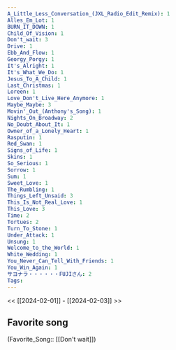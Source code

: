 ```yaml
---
A_Little_Less_Conversation_(JXL_Radio_Edit_Remix): 1
Alles_Em_Lot: 1
BURN_IT_DOWN: 1
Child_Of_Vision: 1
Don't_wait: 3
Drive: 1
Ebb_And_Flow: 1
Georgy_Porgy: 1
It's_Alright: 1
It's_What_We_Do: 1
Jesus_To_A_Child: 1
Last_Christmas: 1
Loreen: 1
Love_Don't_Live_Here_Anymore: 1
Maybe_Maybe: 3
Movin'_Out_(Anthony's_Song): 1
Nights_On_Broadway: 2
No_Doubt_About_It: 1
Owner_of_a_Lonely_Heart: 1
Rasputin: 1
Red_Swan: 1
Signs_of_Life: 1
Skins: 1
So_Serious: 1
Sorrow: 1
Sum: 1
Sweet_Love: 1
The_Rumbling: 1
Things_Left_Unsaid: 3
This_Is_Not_Real_Love: 1
This_Love: 3
Time: 2
Tortues: 2
Turn_To_Stone: 1
Under_Attack: 1
Unsung: 1
Welcome_to_the_World: 1
White_Wedding: 1
You_Never_Can_Tell_With_Friends: 1
You_Win_Again: 1
サヨナラ・・・・・・FUJIさん: 2
Tags: 
---
```

 << [[2024-02-01]] - [[2024-02-03]] >> 
## Favorite song
(Favorite_Song:: [[Don't wait]])